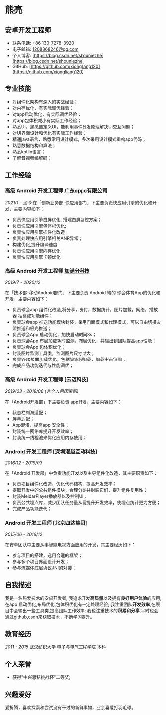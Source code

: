 # 熊亮

## 安卓开发工程师

- 联系电话: +86 130-7278-3920
- 电子邮箱: [1208868246@qq.com](1208868246@qq.com)
- 个人博客: [https://blog.csdn.net/shouniezhe](https://blog.csdn.net/shouniezhe)
- GitHub: [https://github.com/xiongliang120](https://github.com/xiongliang120)


## 专业技能

* 对组件化架构有深入的实战经验；
* 对内存优化，有实际调优经验；
* 对app启动优化，有实际调优经验；
* 对app包体积减小有实际工作经验；
* 熟悉UI，熟悉自定义UI，能利用事件分发原理解决UI交互问题；
* 对UI界面设计和优化有实际工作经验；
* 精通java语言，熟悉常用设计模式，多次采用设计模式重构app代码；
* 熟悉数据结构和算法；
* 熟悉kotlin语言；
* 了解音视频编解码；

## 工作经验
### **高级 Android 开发工程师** [广东oppo有限公司]([https://www.qiuhui.com/](https://open.oppomobile.com/new/developmentDoc/info?id=10628))
*2021/1 - 至今*
在「创新业务部-快应用部门」下主要负责快应用引擎的优化和开发，主要内容如下：
* 负责快应用引擎白屏优化, 搭建白屏监控方案；
* 负责快应用引擎包体积优化;
* 负责快应用引擎插件化改造
* 负责处理快应用引擎相关ANR异常；
* 构建优化,提升编译速度
* 负责快应用引擎内存优化
* 负责快应用引擎卡顿优化

### **高级 Android 开发工程师** [加满分科技](https://www.qiuhui.com/)

*2019/7 - 2020/12*

在「技术部-移动Android部门」下主要负责 Android 端的 球会体育App的优化和开发，主要内容如下：

* 负责球会app 组件化改造,将分享，支付，数据统计，图片加载，网络，播放器 抽离成功能组件； 
* 负责球会app 推送功能模块封装，采用门面模式和代理模式，可以自由切换友盟推送和极光推送；
* 负责球会App 启动优化，加快启动时间3s；
* 负责球会App 布局加载耗时监测，布局优化，并输出到团队提高app性能；
* 负责球会App 包体积优化；
* 封装图片监测工具类，监测图片尺寸过大；
* 负责Web页面加载优化，包括资源预加载，加载中占位图；
* 完成产品功能迭代与性能调优；

### **高级 Android 开发工程师** [云迈科技]

*2019/03 - 2019/06 (非个人原因离职)*

在「Android开发部」下主要负责 app开发，主要内容如下：

* 状态栏刘海适配；
* 屏幕适配；
* App混淆，提高app 安全性；
* 封装统一网络库提升开发效率；
* 封装统一线程池来优化应用内存使用；

### **Android 开发工程师** [深圳潮越互动科技]

*2016/12 - 2019/03*

在「Android 开发部」中负责功能开发以及主导组件化改造，其主要职责如下：

* 负责项目组件化改造，优化代码结构，提高开发效率；
* 提取开发中的公共组件模块，合理分类并封装它们，提升组件复用性；
* 封装MeidarPlayer播放器以及控制UI；
* 负责公共埋点库，减少团队任务量从而提升开发效率，使埋点统计更为方便；
* 完成产品功能迭代；


### **Android 开发工程师** [北京四达集团]


*2015/06 - 2016/12*

在安卓团队中主要从事智能电视方面应用的开发，其主要经历如下：

* 参与项目的搭建，选用合适的框架；
* 参与多个项目界面设计开发；
* 参与流媒体底层协议JNI的对接；


## 自我描述

我是一名热爱技术的安卓开发者, 我追求开发**高质量**以及拥有**良好用户体验**的应用,在app 启动优化,布局优化,包体积优化有一定处理经验; 我注重团队**开发效率**,在项目中会输出一些工具类,提高团队工作效率; 我也注重技术的**积累和分享**,平时也会通过github,csdn来获取技术，不断学习提升。

## 教育经历

*2011 - 2015* [武汉纺织大学](http://www.wtu.edu.cn/) 电子与电气工程学院 本科


## 个人荣誉

* 获得"中兴思秸挑战杯"二等奖;

## 兴趣爱好

爱折腾，喜欢探索和尝试没有干过的新鲜事物，业余喜爱打羽毛球。
